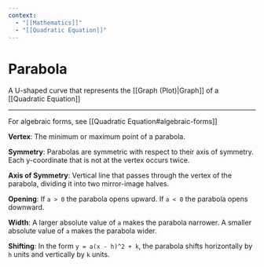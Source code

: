 ```yaml
---
context:
  - "[[Mathematics]]"
  - "[[Quadratic Equation]]"
---
```


# Parabola

A U-shaped curve that represents the [[Graph (Plot)|Graph]] of a [[Quadratic Equation]]

---

For algebraic forms, see [[Quadratic Equation#algebraic-forms]]

**Vertex**: The minimum or maximum point of a parabola.

**Symmetry**: Parabolas are symmetric with respect to their axis of symmetry. Each y-coordinate that is not at the vertex occurs twice.

**Axis of Symmetry**: Vertical line that passes through the vertex of the parabola, dividing it into two mirror-image halves.

**Opening**:
If `a > 0` the parabola opens upward.
If `a < 0` the parabola opens downward.

**Width**:
A larger absolute value of `a` makes the parabola narrower.
A smaller absolute value of `a` makes the parabola wider.

**Shifting**: In the form `y = a(x - h)^2 + k`, the parabola shifts horizontally by `h` units and vertically by `k` units.

